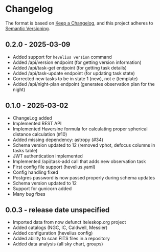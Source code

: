 # Changelog

The format is based on [Keep a Changelog](https://keepachangelog.com/en/1.0.0/),
and this project adheres to [Semantic Versioning](https://semver.org/spec/v2.0.0.html).

## 0.2.0 - 2025-03-09

- Added support for `hevelius version` command
- Added /api/version endpoint (for getting version information)
- Added /api/task-get endpoint (for getting task details)
- Added /api/task-update endpoint (for updating task state)
- Corrected new tasks to be in state 1 (new), not e (template)
- Added /api/night-plan endpoint (generates observation plan for the night)

## 0.1.0 - 2025-03-02

- ChangeLog added
- Implemented REST API
- Implemented Haversine formula for calculating proper spherical distance calculation (#10)
- Added missing dependency: astropy (#34)
- Schema version updated to 12 (removed vphot, defocus columns in tasks table)
- JWT authentication implemented
- Implemented /api/task-add call that adds new observation task
- First config file support (hevelius.yaml)
- Config handling fixed
- Postgres password is now passed properly during schema updates
- Schema version updated to 12
- Support for gunicorn added
- Many bug fixes

## 0.0.3 - release date unspecified

- Imported data from now defunct iteleskop.org project
- Added catalogs (NGC, IC, Caldwell, Messier)
- Added configuration (hevelius config)
- Added ability to scan FITS files in a repository
- Added data analysis (all sky chart, groups)
